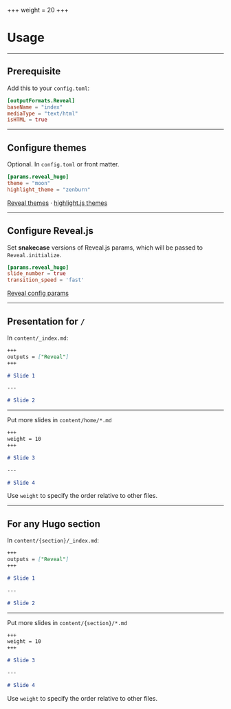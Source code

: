 +++
weight = 20
+++

# Usage

---

## Prerequisite

Add this to your `config.toml`:

```toml
[outputFormats.Reveal]
baseName = "index"
mediaType = "text/html"
isHTML = true
```

---

## Configure themes

Optional. In `config.toml` or front matter.

```toml
[params.reveal_hugo]
theme = "moon"
highlight_theme = "zenburn"
```

[Reveal themes](https://github.com/hakimel/reveal.js/#theming) &middot;
[highlight.js themes](https://highlightjs.org/static/demo/)

---

## Configure Reveal.js

Set **snakecase** versions of Reveal.js params, which will be passed to `Reveal.initialize`.

```toml
[params.reveal_hugo]
slide_number = true
transition_speed = 'fast'
```

[Reveal config params](https://github.com/hakimel/reveal.js/#configuration)

---

## Presentation for `/`

In `content/_index.md`:

```markdown
+++
outputs = ["Reveal"]
+++

# Slide 1

---

# Slide 2
```

---

Put more slides in `content/home/*.md`

```markdown
+++
weight = 10
+++

# Slide 3

---

# Slide 4
```

Use `weight` to specify the order relative to other files.


---

## For any Hugo section

In `content/{section}/_index.md`:

```markdown
+++
outputs = ["Reveal"]
+++

# Slide 1

---

# Slide 2

```

---

Put more slides in `content/{section}/*.md`

```markdown
+++
weight = 10
+++

# Slide 3

---

# Slide 4
```

Use `weight` to specify the order relative to other files.
